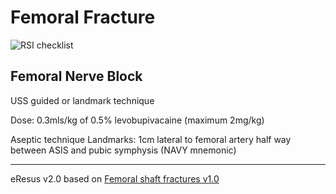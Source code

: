 # Femoral Fracture

![RSI checklist](http://127.0.0.1:8887/femoral_fracture.png)

## Femoral Nerve Block
USS guided or landmark technique 

Dose: 0.3mls/kg of 0.5% levobupivacaine (maximum 2mg/kg)

Aseptic technique
Landmarks: 1cm lateral to femoral artery half way between ASIS and pubic symphysis (NAVY mnemonic)

--- 
eResus v2.0 based on [Femoral shaft fractures v1.0](http://workspaces/sites/Teams/ChildrensEmergencyDepartment/guidelines/BCH_guidelines/1/index.html#18159)
<!--stackedit_data:
eyJoaXN0b3J5IjpbLTQ5MTI2MzQ5OF19
-->